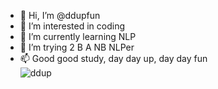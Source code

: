- 👋 Hi, I’m @ddupfun
- 👀 I’m interested in coding
- 🌱 I’m currently learning NLP
- 💞️ I’m trying 2 B A NB NLPer
- 📫 Good good study, day day up, day day fun <br>
![ddup](https://github.com/ddupfun/ddupfun/blob/main/Snipaste_2021-10-23_00-46-52.png)
<!---
ddupfun/ddupfun is a ✨ special ✨ repository because its `README.md` (this file) appears on your GitHub profile.
You can click the Preview link to take a look at your changes.
--->
